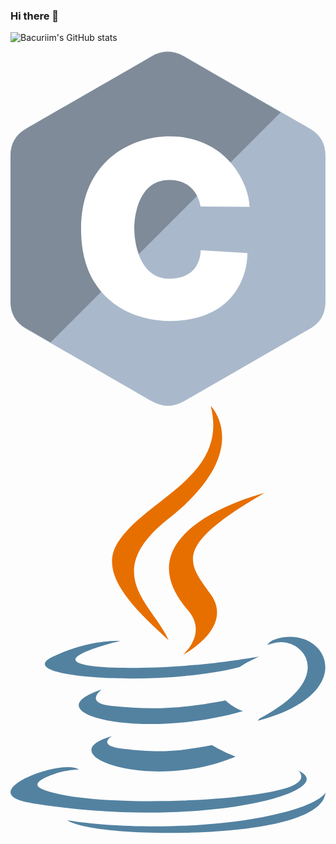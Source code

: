 ### Hi there 👋
![Bacuriim's GitHub stats](https://github-readme-stats.vercel.app/api?username=Bacuriim&show_icons=true&theme=transparent)

<svg xmlns="http://www.w3.org/2000/svg" viewBox="0 0 256 288">
  <path fill="#a9b9cb" d="M255.987 84.672c-.002-4.843-1.037-9.122-3.129-12.794-2.055-3.612-5.134-6.638-9.262-9.032-34.081-19.67-68.195-39.28-102.264-58.97-9.185-5.307-18.091-5.114-27.208.27-13.565 8.008-81.481 46.956-101.719 58.689C4.071 67.665.015 75.056.013 84.663 0 124.221.013 163.777 0 203.336c.002 4.736.993 8.932 2.993 12.55 2.056 3.72 5.177 6.83 9.401 9.278 20.239 11.733 88.164 50.678 101.726 58.688 9.121 5.387 18.027 5.579 27.215.27 34.07-19.691 68.186-39.3 102.272-58.97 4.224-2.447 7.345-5.559 9.401-9.276 1.997-3.618 2.99-7.814 2.992-12.551 0 0 0-79.094-.013-118.653"/>
  <path fill="#7f8b99" d="M141.101 4.134c-9.17-5.294-18.061-5.101-27.163.269C100.395 12.39 32.59 51.237 12.385 62.94 4.064 67.757.015 75.129.013 84.711 0 124.166.013 163.62 0 203.076c.002 4.724.991 8.909 2.988 12.517 2.053 3.711 5.169 6.813 9.386 9.254a9008.51 9008.51 0 0 0 20.159 11.62L219.625 49.375c-26.178-15.074-52.363-30.136-78.524-45.241"/>
  <path fill="#fff" d="m154.456 125.968 39.839.281c0-16.599-16.802-57.249-64.973-57.249-30.691 0-71.951 19.512-71.951 75.61 0 56.097 40.447 74.39 71.951 74.39 51.017 0 63.21-35.302 63.21-55.252l-38.007-2.173s1.017 23.075-25.406 23.075c-24.39 0-28.46-29.878-28.46-40.04 0-15.447 5.493-40.244 28.46-40.244 22.968 0 25.337 21.602 25.337 21.602"/>
</svg>

<svg xmlns="http://www.w3.org/2000/svg" viewBox="0 0 254.725 345.38">
  <path fill="#5382a1" d="M82.037 267.101s-13.198 7.675 9.393 10.273c27.369 3.122 41.357 2.674 71.517-3.034 0 0 7.93 4.972 19.004 9.278-67.612 28.978-153.02-1.678-99.914-16.517M73.775 229.288s-14.803 10.957 7.805 13.296c29.236 3.016 52.325 3.263 92.276-4.43 0 0 5.526 5.602 14.215 8.665-81.747 23.904-172.798 1.885-114.296-17.531"/>
  <path fill="#e76f00" d="M143.425 165.143c16.66 19.18-4.377 36.44-4.377 36.44s42.301-21.837 22.874-49.182c-18.144-25.501-32.059-38.172 43.268-81.859 0 0-118.238 29.53-61.765 94.601"/>
  <path fill="#5382a1" d="M232.847 295.07s9.767 8.048-10.757 14.274c-39.026 11.822-162.432 15.392-196.714.47-12.323-5.36 10.787-12.8 18.056-14.361 7.582-1.644 11.914-1.338 11.914-1.338-13.705-9.654-88.582 18.957-38.034 27.151 137.853 22.356 251.292-10.067 215.535-26.196M88.384 190.108s-62.772 14.91-22.23 20.324c17.12 2.292 51.245 1.773 83.031-.89 25.978-2.191 52.063-6.85 52.063-6.85s-9.16 3.922-15.787 8.447c-63.744 16.765-186.886 8.966-151.435-8.182 29.981-14.493 54.358-12.849 54.358-12.849M200.99 253.05c64.798-33.671 34.838-66.03 13.926-61.67-5.126 1.067-7.411 1.991-7.411 1.991s1.903-2.98 5.537-4.27c41.37-14.545 73.187 42.896-13.355 65.647 0 0 1.003-.896 1.303-1.697"/>
  <path fill="#e76f00" d="M161.922 0s35.887 35.899-34.037 91.1c-56.071 44.282-12.786 69.53-.023 98.377-32.73-29.53-56.75-55.526-40.635-79.72C110.879 74.242 176.4 57.023 161.922 0"/>
  <path fill="#5382a1" d="M94.751 344.294c62.2 3.981 157.712-2.21 159.974-31.64 0 0-4.348 11.157-51.404 20.018-53.087 9.99-118.564 8.824-157.399 2.42.001 0 7.95 6.58 48.83 9.202"/>
</svg>

